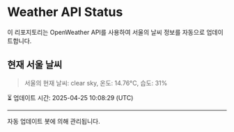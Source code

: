 
# Weather API Status

이 리포지토리는 OpenWeather API를 사용하여 서울의 날씨 정보를 자동으로 업데이트합니다.

## 현재 서울 날씨
> 서울의 현재 날씨: clear sky, 온도: 14.76°C, 습도: 31%

⏳ 업데이트 시간: 2025-04-25 10:08:29 (UTC)

---
자동 업데이트 봇에 의해 관리됩니다.
